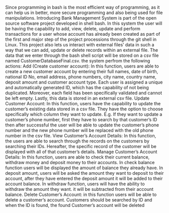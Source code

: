 Since programming in bash is the most efficient way of programming, as it can help us in better, more secure programming and 
also being used for file manipulations. Introducing Bank Management System is part of the open source software project 
developed in shell bash. In this system the user will be having the capability to add, view, delete, update and perform 
transactions for a user whose account has already been created as part of the first and major step of the project processions
through the git shell in Linux. This project also lets us interact with external files’ data in such a way that we can add,
update or delete records within an external file. The data that we enter through the bash shell script will be stored on
a csv file named CustomerDatabaseFinal.csv.
the system perfrom the following actions:
Add (Create customer account): In this function, users are able to create a new customer account by entering their
full names, date of birth, national ID No, email address, phone numbers, city name, country name, deposit amount
and customer account type. Each user is assigned a unique and automatically generated ID, which has the capability
of not being duplicated. Moreover, each field has been specifically validated and cannot be left empty. Lastly,
this data is stored in an external csv file. 
Update Customer Account: In this function, users have the capability to update the customer’s existing data stored in a
csv file. They have the option to choose specifically which column they want to update. E.g. If they want to update a 
customer’s phone number, first they have to search by that customer’s ID then after successful the user will be able to 
update the customer’s phone number and the new phone number will be replaced with the old phone number in the csv file.
View Customer’s Account Details: In this function, the users are able to search through the records on the customers by
searching their IDs. Hereafter, the specific record of the customer will be displayed with all of that customer’s details.
Manage Customer’s Account Details: In this function, users are able to check their current balance,
withdraw money and deposit money to their accounts. In check balance function users will be
displayed the amount of balance they already have. In deposit amount, users will be asked the amount they want to deposit
to their account, after they have entered the deposit amount it will be added to their account balance. In withdraw function,
users will have the ability to withdraw the amount they want. it will be subtracted from their account balance. 
Delete Customer’s Account: in this function users will be able to delete a customer’s account. Customers should be searched 
by ID and when the ID is found, the found Customer’s account will be deleted

